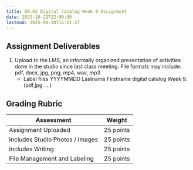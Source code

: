 ```yaml
---
title: 09.02 Digital Catalog Week 9 Assignment
date: 2025-10-22T12:00:00
lastmod: 2025-08-20T15:21:27
---
```


## Assignment Deliverables

1. Upload to the LMS, an informally organized presentation of activities done in the studio since last class meeting. File formats may include: pdf, docx, jpg, png, mp4, wav, mp3
   - Label files YYYYMMDD Lastname Firstname digital catalog Week 9.(pdf,jpg ....)

## Grading Rubric

<div class="responsive-table-markdown">

| Assessment                      | Weight    |
| ------------------------------- | --------- |
| Assignment Uploaded             | 25 points |
| Includes Studio Photos / Images | 25 points |
| Includes Writing                | 25 points |
| File Management and Labeling    | 25 points |

</div>
